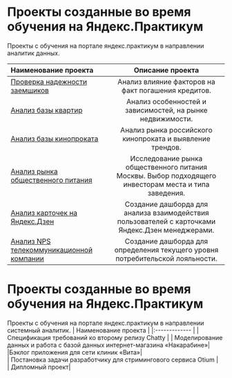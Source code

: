 # Проекты созданные во время обучения на Яндекс.Практикум
Проекты с обучения на портале яндекс.практикум в направлении аналитик данных.

| Наименование проекта  | Описание проекта  | 
|:------------- |:---------------:| 
| [Проверка надежности заемщиков](https://github.com/ZhannaYumanova/Yandex-practicum-projects/tree/main/%D0%9F%D1%80%D0%BE%D0%B2%D0%B5%D1%80%D0%BA%D0%B0%20%D0%BD%D0%B0%D0%B4%D0%B5%D0%B6%D0%BD%D0%BE%D1%81%D1%82%D0%B8%20%D0%B7%D0%B0%D0%B5%D0%BC%D1%89%D0%B8%D0%BA%D0%BE%D0%B2)      | Анализ влияние факторов на факт погашения кредитов. | 
|  [Анализ базы квартир](https://github.com/ZhannaYumanova/Yandex-practicum-projects/tree/main/%D0%90%D0%BD%D0%B0%D0%BB%D0%B8%D0%B7%20%D0%B1%D0%B0%D0%B7%D1%8B%20%D0%BA%D0%B2%D0%B0%D1%80%D1%82%D0%B8%D1%80)      | Анализ особенностей и зависимостей, на рынке недвижимости.        |  
| [Анализ базы кинопроката](https://github.com/ZhannaYumanova/Yandex-practicum-projects/tree/main/%D0%90%D0%BD%D0%B0%D0%BB%D0%B8%D0%B7%20%D0%B1%D0%B0%D0%B7%D1%8B%20%D0%BA%D0%B8%D0%BD%D0%BE%D0%BF%D1%80%D0%BE%D0%BA%D0%B0%D1%82%D0%B0) | Анализ рынка российского кинопроката и выявление трендов.        |  
| [Анализ рынка общественного питания](https://github.com/ZhannaYumanova/Yandex-practicum-projects/tree/main/%D0%90%D0%BD%D0%B0%D0%BB%D0%B8%D0%B7%20%D1%80%D1%8B%D0%BD%D0%BA%D0%B0%20%D0%BE%D0%B1%D1%89%D0%B5%D1%81%D1%82%D0%B2%D0%B5%D0%BD%D0%BD%D0%BE%D0%B3%D0%BE%20%D0%BF%D0%B8%D1%82%D0%B0%D0%BD%D0%B8%D1%8F)      | Исследование рынка общественного питания Москвы. Выбор подходящего инвесторам места и типа заведения.        |  
| [Анализ карточек на Яндекс.Дзен](https://github.com/ZhannaYumanova/Yandex-practicum-projects/tree/main/%D0%90%D0%BD%D0%B0%D0%BB%D0%B8%D0%B7%20%D0%BA%D0%B0%D1%80%D1%82%D0%BE%D1%87%D0%B5%D0%BA%20%D0%BD%D0%B0%20%D0%AF%D0%BD%D0%B4%D0%B5%D0%BA%D1%81.%D0%94%D0%B7%D0%B5%D0%BD) | Создание дашборда для анализа взаимодействия пользователей с карточками Яндекс.Дзен менеджерами.         |  
| [Анализ NPS телекоммуникационной компании](https://github.com/ZhannaYumanova/Yandex-practicum-projects/tree/main/%D0%90%D0%BD%D0%B0%D0%BB%D0%B8%D0%B7%20NPS%20%D1%82%D0%B5%D0%BB%D0%B5%D0%BA%D0%BE%D0%BC%D0%BC%D1%83%D0%BD%D0%B8%D0%BA%D0%B0%D1%86%D0%B8%D0%BE%D0%BD%D0%BD%D0%BE%D0%B9%20%D0%BA%D0%BE%D0%BC%D0%BF%D0%B0%D0%BD%D0%B8%D0%B8)      | Создание дашборда для определения текущего уровня потребительской лояльности.        |  

# Проекты созданные во время обучения на Яндекс.Практикум
Проекты с обучения на портале яндекс.практикум в направлении системный аналитик.
| Наименование проекта  | 
|:------------- |
| Спецификация требований ко второму релизу Chatty | 
| Моделирование данных и работа с базой данных интернет-магазина «Накарабине»|  
|Бэклог приложения для сети клиник «Вита»|  
| Постановка задачи разработчику для стримингового сервиса Otium |  
| Дипломный проект|  
